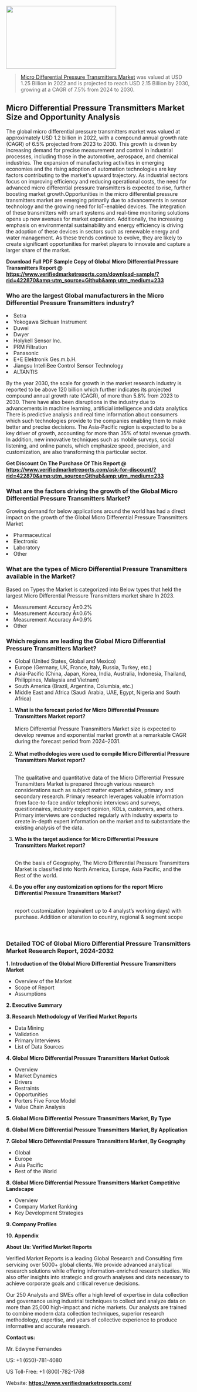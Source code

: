 
<img src="https://ffe5etoiles.com/wp-content/uploads/2024/12/MST1-300x171.png" alt="" width="300" height="171" class="alignnone size-medium wp-image-20088" /><blockquote><p><p><a href="https://www.verifiedmarketreports.com/download-sample/?rid=422870&utm_source=Github&utm_medium=233" target="_blank">Micro Differential Pressure Transmitters Market</a> was valued at USD 1.25 Billion in 2022 and is projected to reach USD 2.15 Billion by 2030, growing at a CAGR of 7.5% from 2024 to 2030.</p></blockquote><p><h2>Micro Differential Pressure Transmitters Market Size and Opportunity Analysis</h2>The global micro differential pressure transmitters market was valued at approximately USD 1.2 billion in 2022, with a compound annual growth rate (CAGR) of 6.5% projected from 2023 to 2030. This growth is driven by increasing demand for precise measurement and control in industrial processes, including those in the automotive, aerospace, and chemical industries. The expansion of manufacturing activities in emerging economies and the rising adoption of automation technologies are key factors contributing to the market's upward trajectory. As industrial sectors focus on improving efficiency and reducing operational costs, the need for advanced micro differential pressure transmitters is expected to rise, further boosting market growth.Opportunities in the micro differential pressure transmitters market are emerging primarily due to advancements in sensor technology and the growing need for IoT-enabled devices. The integration of these transmitters with smart systems and real-time monitoring solutions opens up new avenues for market expansion. Additionally, the increasing emphasis on environmental sustainability and energy efficiency is driving the adoption of these devices in sectors such as renewable energy and water management. As these trends continue to evolve, they are likely to create significant opportunities for market players to innovate and capture a larger share of the market.</p><p class=""><strong>Download Full PDF Sample Copy of Global Micro Differential Pressure Transmitters Report @ <a href="https://www.verifiedmarketreports.com/download-sample/?rid=422870&amp;utm_source=Github&amp;utm_medium=233" target="_blank">https://www.verifiedmarketreports.com/download-sample/?rid=422870&amp;utm_source=Github&amp;utm_medium=233</a></strong></p><h3 id="" class="">Who are the largest Global manufacturers in the Micro Differential Pressure Transmitters industry?</h3><p><li>Setra</li><li> Yokogawa Sichuan Instrument</li><li> Duwei</li><li> Dwyer</li><li> Holykell Sensor Inc.</li><li> PRM Filtration</li><li> Panasonic</li><li> E+E Elektronik Ges.m.b.H.</li><li> Jiangsu IntelliBee Control Sensor Technology</li><li> ALTANTIS</li></p><div class=""><div class="" dir="" data-message-author-role="" data-message-id="" data-message-model-slug=""><div class=""><div class=""><div class=""><div class="" dir="" data-message-author-role="" data-message-id="" data-message-model-slug=""><div class=""><div class=""><p>By the year 2030, the scale for growth in the market research industry is reported to be above 120 billion which further indicates its projected compound annual growth rate (CAGR), of more than 5.8% from 2023 to 2030. There have also been disruptions in the industry due to advancements in machine learning, artificial intelligence and data analytics There is predictive analysis and real time information about consumers which such technologies provide to the companies enabling them to make better and precise decisions. The Asia-Pacific region is expected to be a key driver of growth, accounting for more than 35% of total revenue growth. In addition, new innovative techniques such as mobile surveys, social listening, and online panels, which emphasize speed, precision, and customization, are also transforming this particular sector.</p><p><strong>Get Discount On The Purchase Of This Report @&nbsp; <a href="https://www.verifiedmarketreports.com/ask-for-discount/?rid=422870&amp;utm_source=Github&amp;utm_medium=233" target="_blank">https://www.verifiedmarketreports.com/ask-for-discount/?rid=422870&amp;utm_source=Github&amp;utm_medium=233</a></strong></p></div></div></div></div></div></div></div></div><h3 id="" class="">What are the factors driving the growth of the Global Micro Differential Pressure Transmitters Market?</h3><p id="" class="">Growing demand for below applications around the world has had a direct impact on the growth of the Global Micro Differential Pressure Transmitters Market</p><p id="" class=""><li>Pharmaceutical</li><li> Electronic</li><li> Laboratory</li><li> Other</li></p><h3 id="" class="">What are the types of Micro Differential Pressure Transmitters available in the Market?</h3><p id="" class="">Based on Types the Market is categorized into Below types that held the largest Micro Differential Pressure Transmitters market share In 2023.</p><p id="" class=""><li>Measurement Accuracy Â±0.2%</li><li> Measurement Accuracy Â±0.6%</li><li> Measurement Accuracy Â±0.9%</li><li> Other</li></p><h3 id="" class="">Which regions are leading the Global Micro Differential Pressure Transmitters Market?</h3><ul><li>Global (United States, Global and Mexico)</li><li>Europe (Germany, UK, France, Italy, Russia, Turkey, etc.)</li><li>Asia-Pacific (China, Japan, Korea, India, Australia, Indonesia, Thailand, Philippines, Malaysia and Vietnam)</li><li>South America (Brazil, Argentina, Columbia, etc.)</li><li>Middle East and Africa (Saudi Arabia, UAE, Egypt, Nigeria and South Africa)</li></ul><p><ol><li><strong>What is the forecast period for Micro Differential Pressure Transmitters Market report?<br /></strong><br /><span data-sheets-root="1" data-sheets-value="{&quot;1&quot;:2,&quot;2&quot;:&quot;XXXX size is expected to develop revenue and exponential market growth at a remarkable CAGR during the forecast period from 2024&ndash;2030.&quot;}" data-sheets-userformat="{&quot;2&quot;:12674,&quot;4&quot;:{&quot;1&quot;:2,&quot;2&quot;:16776960},&quot;10&quot;:2,&quot;11&quot;:0,&quot;15&quot;:&quot;Arial&quot;,&quot;16&quot;:12}">Micro Differential Pressure Transmitters Market size is expected to develop revenue and exponential market growth at a remarkable CAGR during the forecast period from 2024&ndash;2031.</span><br /><br /></li><li><strong>What methodologies were used to compile Micro Differential Pressure Transmitters Market report?<br /><br /></strong><p>The qualitative and quantitative data of the&nbsp;Micro Differential Pressure Transmitters Market is prepared through various research considerations such as subject matter expert advice, primary and secondary research. Primary research leverages valuable information from face-to-face and/or telephonic interviews and surveys, questionnaires, industry expert opinion, KOLs, customers, and others. Primary interviews are conducted regularly with industry experts to create in-depth expert information on the market and to substantiate the existing analysis of the data.&nbsp;</p></li><li><strong>Who is the target audience for Micro Differential Pressure Transmitters Market report?<br /><br /></strong><p>On the basis of Geography, The&nbsp;Micro Differential Pressure Transmitters Market is classified into North America, Europe, Asia Pacific, and the Rest of the world.</p></li><li><strong>Do you offer any customization options for the report Micro Differential Pressure Transmitters Market?<br /><br /></strong><p>report customization (equivalent up to 4 analyst&rsquo;s working days) with purchase. Addition or alteration to country, regional &amp; segment scope</p><p>&nbsp;</p></li></ol></p><h3 id="" class="">Detailed TOC of Global Micro Differential Pressure Transmitters Market Research Report, 2024-2032</h3><p id="" class=""><strong>1. Introduction of the Global Micro Differential Pressure Transmitters Market</strong></p><ul><li>Overview of the Market</li><li>Scope of Report</li><li>Assumptions</li></ul><p id="" class=""><strong>2. Executive Summary</strong></p><p id="" class=""><strong>3. Research Methodology of&nbsp;Verified Market Reports</strong></p><ul><li>Data Mining</li><li>Validation</li><li>Primary Interviews</li><li>List of Data Sources</li></ul><p id="" class=""><strong>4. Global Micro Differential Pressure Transmitters Market Outlook</strong></p><ul><li>Overview</li><li>Market Dynamics</li><li>Drivers</li><li>Restraints</li><li>Opportunities</li><li>Porters Five Force Model</li><li>Value Chain Analysis</li></ul><p id="" class=""><strong>5. Global Micro Differential Pressure Transmitters Market, By&nbsp;Type</strong></p><p id="" class=""><strong>6. Global Micro Differential Pressure Transmitters Market, By Application</strong></p><p id="" class=""><strong>7. Global Micro Differential Pressure Transmitters Market, By Geography</strong></p><ul><li>Global</li><li>Europe</li><li>Asia Pacific</li><li>Rest of the World</li></ul><p id="" class=""><strong>8. Global Micro Differential Pressure Transmitters Market Competitive Landscape</strong></p><ul><li>Overview</li><li>Company Market Ranking</li><li>Key Development Strategies</li></ul><p id="" class=""><strong>9. Company Profiles</strong></p><p id="" class=""><strong>10. Appendix</strong></p><p id="" class=""><strong>About Us: Verified Market Reports</strong></p><p id="" class="">Verified Market Reports is a leading Global Research and Consulting firm servicing over 5000+ global clients. We provide advanced analytical research solutions while offering information-enriched research studies. We also offer insights into strategic and growth analyses and data necessary to achieve corporate goals and critical revenue decisions.</p><p id="" class="">Our 250 Analysts and SMEs offer a high level of expertise in data collection and governance using industrial techniques to collect and analyze data on more than 25,000 high-impact and niche markets. Our analysts are trained to combine modern data collection techniques, superior research methodology, expertise, and years of collective experience to produce informative and accurate research.</p><p id="" class=""><strong>Contact us:</strong></p><p id="" class="">Mr. Edwyne Fernandes</p><p id="" class="">US: +1 (650)-781-4080</p><p id="" class="">US Toll-Free: +1 (800)-782-1768</p><p id="" class="">Website: <a target="" data-test-app-aware-link=""><strong>https://www.verifiedmarketreports.com/</strong></a></p>
